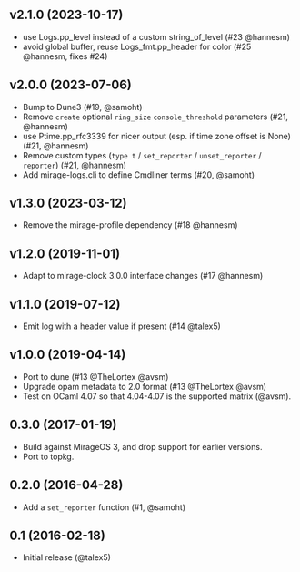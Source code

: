 ## v2.1.0 (2023-10-17)

- use Logs.pp_level instead of a custom string_of_level (#23 @hannesm)
- avoid global buffer, reuse Logs_fmt.pp_header for color (#25 @hannesm,
  fixes #24)

## v2.0.0 (2023-07-06)

- Bump to Dune3 (#19, @samoht)
- Remove `create` optional `ring_size` `console_threshold` parameters
  (#21, @hannesm)
- use Ptime.pp_rfc3339 for nicer output (esp. if time zone offset is
  None) (#21, @hannesm)
- Remove custom types (`type t` / `set_reporter` / `unset_reporter` /
  `reporter`) (#21, @hannesm)
- Add mirage-logs.cli to define Cmdliner terms (#20, @samoht)

## v1.3.0 (2023-03-12)

- Remove the mirage-profile dependency (#18 @hannesm)

## v1.2.0 (2019-11-01)

- Adapt to mirage-clock 3.0.0 interface changes (#17 @hannesm)

## v1.1.0 (2019-07-12)

- Emit log with a header value if present (#14 @talex5)

## v1.0.0 (2019-04-14)

- Port to dune (#13 @TheLortex @avsm)
- Upgrade opam metadata to 2.0 format (#13 @TheLortex @avsm)
- Test on OCaml 4.07 so that 4.04-4.07 is the supported matrix (@avsm).

## 0.3.0 (2017-01-19)

- Build against MirageOS 3, and drop support for earlier versions.
- Port to topkg.

## 0.2.0 (2016-04-28)

- Add a `set_reporter` function (#1, @samoht)

## 0.1 (2016-02-18)

- Initial release (@talex5)
